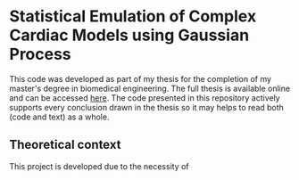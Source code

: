 # Statistical Emulation of Complex Cardiac Models using Gaussian Process

This code was developed as part of my thesis for the completion of my master's degree in biomedical engineering. The full thesis is available online and can be accessed [here](https://run.unl.pt/handle/10362/1042). The code presented in this repository actively supports every conclusion drawn in the thesis so it may helps to read both (code and text) as a whole.

## Theoretical context

This project is developed due to the necessity of 
